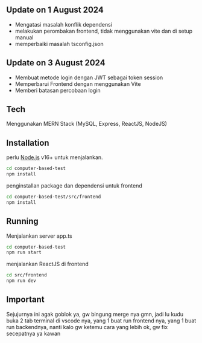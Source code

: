 
## Update on 1 August 2024

- Mengatasi masalah konflik dependensi
- melakukan perombakan frontend, tidak menggunakan vite dan di setup manual
- memperbaiki masalah tsconfig.json

## Update on 3 August 2024

- Membuat metode login dengan JWT sebagai token session
- Memperbarui Frontend dengan  menggunakan Vite
- Memberi batasan percobaan login

## Tech
Menggunakan MERN Stack (MySQL, Express, ReactJS, NodeJS)

## Installation

perlu [Node.js](https://nodejs.org/) v16+ untuk menjalankan.

```sh
cd computer-based-test
npm install
```

penginstallan package dan dependensi untuk frontend

```sh
cd computer-based-test/src/frontend
npm install
```

## Running

Menjalankan server app.ts

```sh
cd computer-based-test
npm run start
```

menjalankan ReactJS di frontend

```sh
cd src/frontend
npm run dev
```

## Important

Sejujurnya ini agak goblok ya, gw bingung merge nya gmn, jadi lu kudu buka 2 tab terminal di vscode nya, yang 1 buat run frontend nya, yang 1 buat run backendnya, nanti kalo gw ketemu cara yang lebih ok, gw fix secepatnya ya kawan
